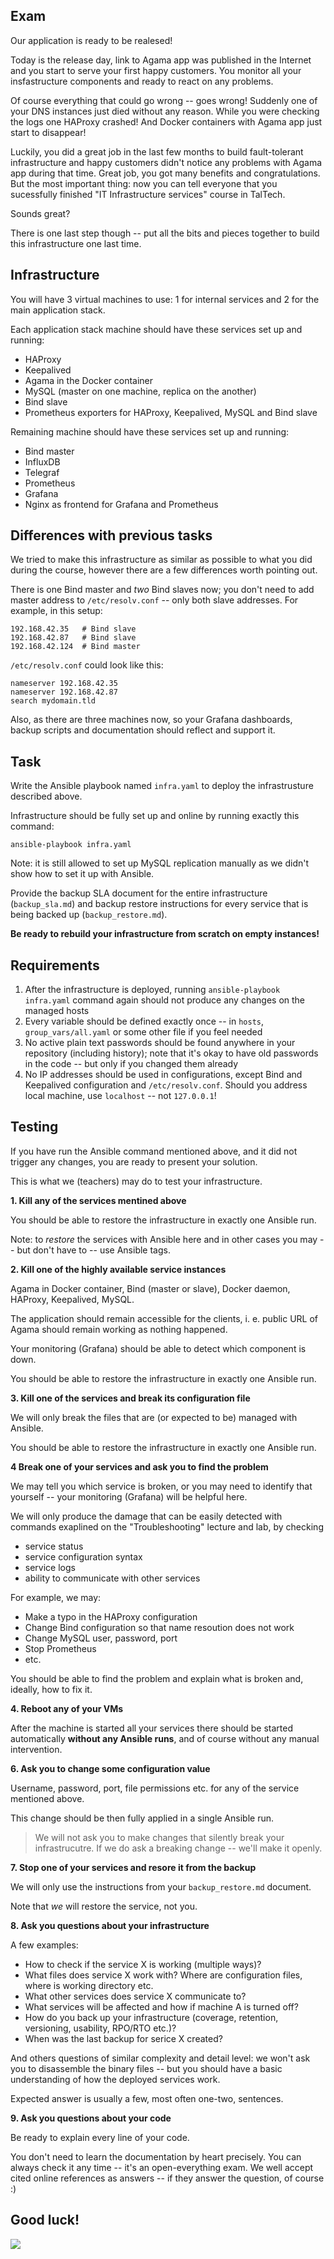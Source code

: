 Exam
----

Our application is ready to be realesed!

Today is the release day, link to Agama app was published in the Internet and
you start to serve your first happy customers. You monitor all your
insfastructure components and ready to react on any problems.

Of course everything that could go wrong -- goes wrong! Suddenly one of your DNS
instances just died without any reason. While you were checking the logs one
HAProxy crashed! And Docker containers with Agama app just start to disappear!

Luckily, you did a great job in the last few months to build fault-tolerant
infrastructure and happy customers didn't notice any problems with Agama app
during that time. Great job, you got many benefits and congratulations. But the
most important thing: now you can tell everyone that you sucessfully finished
"IT Infrastructure services" course in TalTech.

Sounds great?

There is one last step though -- put all the bits and pieces together to build
this infrastructure one last time.


Infrastructure
--------------

You will have 3 virtual machines to use: 1 for internal services and 2 for the
main application stack.

Each application stack machine should have these services set up and running:
 - HAProxy
 - Keepalived
 - Agama in the Docker container
 - MySQL (master on one machine, replica on the another)
 - Bind slave
 - Prometheus exporters for HAProxy, Keepalived, MySQL and Bind slave

Remaining machine should have these services set up and running:
 - Bind master
 - InfluxDB
 - Telegraf
 - Prometheus
 - Grafana
 - Nginx as frontend for Grafana and Prometheus


Differences with previous tasks
-------------------------------

We tried to make this infrastructure as similar as possible to what you did
during the course, however there are a few differences worth pointing out.

There is one Bind master and _two_ Bind slaves now; you don't need to add master
address to `/etc/resolv.conf` -- only both slave addresses. For example, in this
setup:

	192.168.42.35   # Bind slave
	192.168.42.87   # Bind slave
	192.168.42.124  # Bind master

`/etc/resolv.conf` could look like this:

	nameserver 192.168.42.35
	nameserver 192.168.42.87
	search mydomain.tld

Also, as there are three machines now, so your Grafana dashboards, backup
scripts and documentation should reflect and support it.


Task
----

Write the Ansible playbook named `infra.yaml` to deploy the infrastrusture
described above.

Infrastructure should be fully set up and online by running exactly this
command:

	ansible-playbook infra.yaml

Note: it is still allowed to set up MySQL replication manually as we didn't show
how to set it up with Ansible.

Provide the backup SLA document for the entire infrastructure (`backup_sla.md`)
and backup restore instructions for every service that is being backed up
(`backup_restore.md`).

**Be ready to rebuild your infrastructure from scratch on empty instances!**


Requirements
------------

1. After the infrastructure is deployed, running `ansible-playbook infra.yaml`
   command again should not produce any changes on the managed hosts
2. Every variable should be defined exactly once -- in `hosts`,
   `group_vars/all.yaml` or some other file if you feel needed
3. No active plain text passwords should be found anywhere in your repository
   (including history); note that it's okay to have old passwords in the code
   -- but only if you changed them already
4. No IP addresses should be used in configurations, except Bind and Keepalived
   configuration and `/etc/resolv.conf`. Should you address local machine, use
   `localhost` -- not `127.0.0.1`!


Testing
-------

If you have run the Ansible command mentioned above, and it did not trigger any
changes, you are ready to present your solution.

This is what we (teachers) may do to test your infrastructure.


**1. Kill any of the services mentined above**

You should be able to restore the infrastructure in exactly one Ansible run.

Note: to _restore_ the services with Ansible here and in other cases you may --
but don't have to -- use Ansible tags.


**2. Kill one of the highly available service instances**

Agama in Docker container, Bind (master or slave), Docker daemon, HAProxy,
Keepalived, MySQL.

The application should remain accessible for the clients, i. e. public URL of
Agama should remain working as nothing happened.

Your monitoring (Grafana) should be able to detect which component is down.

You should be able to restore the infrastructure in exactly one Ansible run.


**3. Kill one of the services and break its configuration file**

We will only break the files that are (or expected to be) managed with Ansible.

You should be able to restore the infrastructure in exactly one Ansible run.


**4 Break one of your services and ask you to find the problem**

We may tell you which service is broken, or you may need to identify that
yourself -- your monitoring (Grafana) will be helpful here.

We will only produce the damage that can be easily detected with commands
exaplined on the "Troubleshooting" lecture and lab, by checking
 - service status
 - service configuration syntax
 - service logs
 - ability to communicate with other services

For example, we may:
 - Make a typo in the HAProxy configuration
 - Change Bind configuration so that name resoution does not work
 - Change MySQL user, password, port
 - Stop Prometheus
 - etc.

You should be able to find the problem and explain what is broken and, ideally,
how to fix it.


**4. Reboot any of your VMs**

After the machine is started all your services there should be started
automatically **without any Ansible runs**, and of course without any manual
intervention.


**6. Ask you to change some configuration value**

Username, password, port, file permissions etc. for any of the service mentioned
above.

This change should be then fully applied in a single Ansible run.

> We will not ask you to make changes that silently break your infrastrucutre.
> If we do ask a breaking change -- we'll make it openly.


**7. Stop one of your services and resore it from the backup**

We will only use the instructions from your `backup_restore.md` document.

Note that _we_ will restore the service, not you.

**8. Ask you questions about your infrastructure**

A few examples:

 - How to check if the service X is working (multiple ways)?
 - What files does service X work with? Where are configuration files, where is
   working directory etc.
 - What other services does service X communicate to?
 - What services will be affected and how if machine A is turned off?
 - How do you back up your infrastructure (coverage, retention, versioning,
   usability, RPO/RTO etc.)?
 - When was the last backup for serice X created?

And others questions of similar complexity and detail level: we won't ask you to
disassemble the binary files -- but you should have a basic understanding of how
the deployed services work.

Expected answer is usually a few, most often one-two, sentences.


**9. Ask you questions about your code**

Be ready to explain every line of your code.

You don't need to learn the documentation by heart precisely. You can always
check it any time -- it's an open-everything exam. We well accept cited online
references as answers -- if they answer the question, of course :)


Good luck!
----------

![](./unicorn.png)
